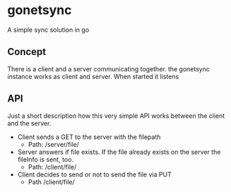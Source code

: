 # gonetsync
A simple sync solution in go


## Concept

There is a client and a server communicating together. the gonetsync instance works as client and server. When started it listens

## API

Just a short description how this very simple API works between the client and the server.

* Client sends a GET to the server with the filepath
  * Path: /server/file/
* Server answers if file exists. If the file already exists on the server the fileInfo is sent, too.
  * Path: /client/file/
* Client decides to send or not to send the file via PUT
  * Path /client/file/
